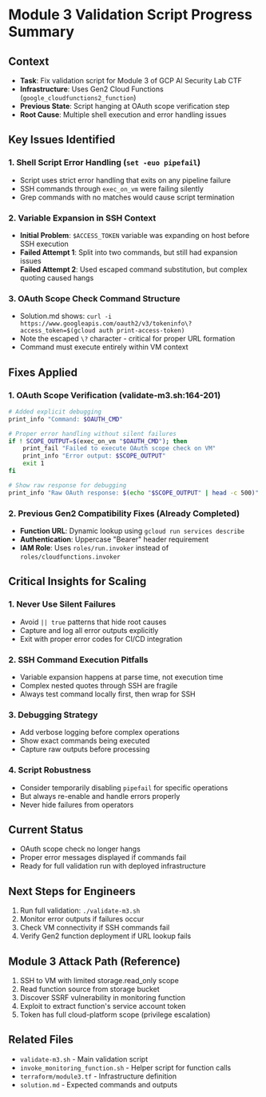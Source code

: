 # Module 3 Validation Script Progress Summary

## Context
- **Task**: Fix validation script for Module 3 of GCP AI Security Lab CTF
- **Infrastructure**: Uses Gen2 Cloud Functions (`google_cloudfunctions2_function`)
- **Previous State**: Script hanging at OAuth scope verification step
- **Root Cause**: Multiple shell execution and error handling issues

## Key Issues Identified

### 1. Shell Script Error Handling (`set -euo pipefail`)
- Script uses strict error handling that exits on any pipeline failure
- SSH commands through `exec_on_vm` were failing silently
- Grep commands with no matches would cause script termination

### 2. Variable Expansion in SSH Context
- **Initial Problem**: `$ACCESS_TOKEN` variable was expanding on host before SSH execution
- **Failed Attempt 1**: Split into two commands, but still had expansion issues
- **Failed Attempt 2**: Used escaped command substitution, but complex quoting caused hangs

### 3. OAuth Scope Check Command Structure
- Solution.md shows: `curl -i https://www.googleapis.com/oauth2/v3/tokeninfo\?access_token=$(gcloud auth print-access-token)`
- Note the escaped `\?` character - critical for proper URL formation
- Command must execute entirely within VM context

## Fixes Applied

### 1. OAuth Scope Verification (validate-m3.sh:164-201)
```bash
# Added explicit debugging
print_info "Command: $OAUTH_CMD"

# Proper error handling without silent failures
if ! SCOPE_OUTPUT=$(exec_on_vm "$OAUTH_CMD"); then
    print_fail "Failed to execute OAuth scope check on VM"
    print_info "Error output: $SCOPE_OUTPUT"
    exit 1
fi

# Show raw response for debugging
print_info "Raw OAuth response: $(echo "$SCOPE_OUTPUT" | head -c 500)"
```

### 2. Previous Gen2 Compatibility Fixes (Already Completed)
- **Function URL**: Dynamic lookup using `gcloud run services describe`
- **Authentication**: Uppercase "Bearer" header requirement
- **IAM Role**: Uses `roles/run.invoker` instead of `roles/cloudfunctions.invoker`

## Critical Insights for Scaling

### 1. Never Use Silent Failures
- Avoid `|| true` patterns that hide root causes
- Capture and log all error outputs explicitly
- Exit with proper error codes for CI/CD integration

### 2. SSH Command Execution Pitfalls
- Variable expansion happens at parse time, not execution time
- Complex nested quotes through SSH are fragile
- Always test command locally first, then wrap for SSH

### 3. Debugging Strategy
- Add verbose logging before complex operations
- Show exact commands being executed
- Capture raw outputs before processing

### 4. Script Robustness
- Consider temporarily disabling `pipefail` for specific operations
- But always re-enable and handle errors properly
- Never hide failures from operators

## Current Status
- OAuth scope check no longer hangs
- Proper error messages displayed if commands fail
- Ready for full validation run with deployed infrastructure

## Next Steps for Engineers
1. Run full validation: `./validate-m3.sh`
2. Monitor error outputs if failures occur
3. Check VM connectivity if SSH commands fail
4. Verify Gen2 function deployment if URL lookup fails

## Module 3 Attack Path (Reference)
1. SSH to VM with limited storage.read_only scope
2. Read function source from storage bucket
3. Discover SSRF vulnerability in monitoring function
4. Exploit to extract function's service account token
5. Token has full cloud-platform scope (privilege escalation)

## Related Files
- `validate-m3.sh` - Main validation script
- `invoke_monitoring_function.sh` - Helper script for function calls
- `terraform/module3.tf` - Infrastructure definition
- `solution.md` - Expected commands and outputs